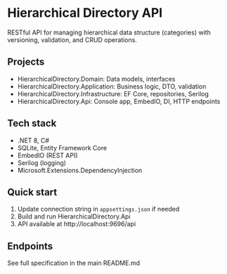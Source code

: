 # Hierarchical Directory API

RESTful API for managing hierarchical data structure (categories) with versioning, validation, and CRUD operations.

## Projects
- HierarchicalDirectory.Domain: Data models, interfaces
- HierarchicalDirectory.Application: Business logic, DTO, validation
- HierarchicalDirectory.Infrastructure: EF Core, repositories, Serilog
- HierarchicalDirectory.Api: Console app, EmbedIO, DI, HTTP endpoints

## Tech stack
- .NET 8, C#
- SQLite, Entity Framework Core
- EmbedIO (REST API)
- Serilog (logging)
- Microsoft.Extensions.DependencyInjection

## Quick start
1. Update connection string in `appsettings.json` if needed
2. Build and run HierarchicalDirectory.Api
3. API available at http://localhost:9696/api

## Endpoints
See full specification in the main README.md

